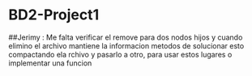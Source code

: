 # BD2-Project1

##Jerimy :
Me falta verificar el remove para dos nodos hijos y cuando elimino el archivo mantiene la informacion
metodos de solucionar esto compactando ela rchivo y pasarlo a otro, para usar estos lugares o implementar una funcion
